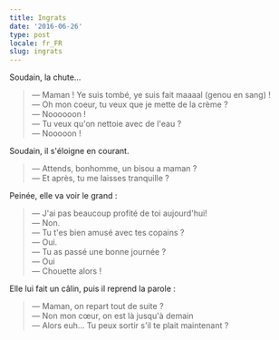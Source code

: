 ```yaml
---
title: Ingrats
date: '2016-06-26'
type: post
locale: fr_FR
slug: ingrats
---
```


Soudain, la chute…

<!-- more -->

> — Maman ! Ye suis tombé, ye suis fait maaaal (genou en sang) !  
> — Oh mon coeur, tu veux que je mette de la crème ?  
> — Noooooon !  
> — Tu veux qu'on nettoie avec de l'eau ?  
> — Nooooon !

Soudain, il s'éloigne en courant.

> — Attends, bonhomme, un bisou a maman ?  
> — Et après, tu me laisses tranquille ?

Peinée, elle va voir le grand :

> — J'ai pas beaucoup profité de toi aujourd'hui!  
> — Non.  
> — Tu t'es bien amusé avec tes copains ?  
> — Oui.  
> — Tu as passé une bonne journée ?  
> — Oui  
> — Chouette alors !

Elle lui fait un câlin, puis il reprend la parole :

> — Maman, on repart tout de suite ?  
> — Non mon cœur, on est là jusqu'à demain  
> — Alors euh… Tu peux sortir s'il te plait maintenant ?
